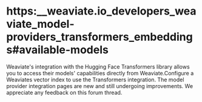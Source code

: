 # https:\_\_weaviate.io_developers_weaviate_model-providers_transformers_embeddings#available-models

Weaviate's integration with the Hugging Face Transformers library allows you to access their models' capabilities directly from Weaviate.Configure a Weaviates vector index to use the Transformers integration. The model provider integration pages are new and still undergoing improvements. We appreciate any feedback on this forum thread.
